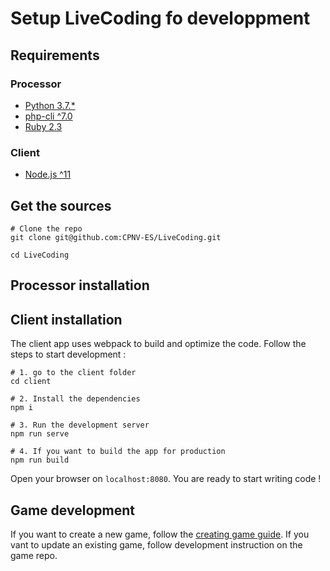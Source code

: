 # Setup LiveCoding fo developpment

## Requirements

### Processor
* [Python 3.7.*](https://www.python.org)
* [php-cli ^7.0](http://php.net)
* [Ruby 2.3](https://www.ruby-lang.org/)

### Client
* [Node.js ^11](https://nodejs.org/en/)

## Get the sources

```shell
# Clone the repo
git clone git@github.com:CPNV-ES/LiveCoding.git

cd LiveCoding
```

## Processor installation

## Client installation

The client app uses webpack to build and optimize the code.
Follow the steps to start development :

```shell
# 1. go to the client folder
cd client

# 2. Install the dependencies
npm i

# 3. Run the development server
npm run serve

# 4. If you want to build the app for production
npm run build
```

Open your browser on `localhost:8080`. You are ready to start writing code !

## Game development

If you want to create a new game, follow the [creating game guide](./README.md).
If you vant to update an existing game, follow development instruction on the game repo.